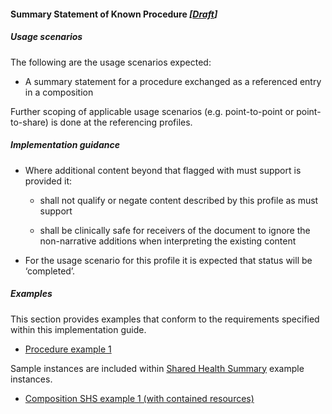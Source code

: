 #### Summary Statement of Known Procedure *[[Draft](http://hl7.org/fhir/stu3/versions.html#maturity)]*

##### Usage scenarios
The following are the usage scenarios expected:

* A summary statement for a procedure exchanged as a referenced entry in a composition

Further scoping of applicable usage scenarios (e.g. point-to-point or point-to-share) is done at the referencing profiles. 

##### Implementation guidance

* Where additional content beyond that flagged with must support is provided it:
    * shall not qualify or negate content described by this profile as must support
    
    * shall be clinically safe for receivers of the document to ignore the non-narrative additions when interpreting the existing content
    
* For the usage scenario for this profile it is expected that status will be ‘completed’.

##### Examples
This section provides examples that conform to the requirements specified within this implementation guide.
* [Procedure example 1](Procedure-3bc4a0f3-1d3e-4bde-83a9-7a04dd5f4a77.html)

Sample instances are included within [Shared Health Summary](StructureDefinition-composition-shs-1.html) example instances. 
* [Composition SHS example 1 (with contained resources)](Composition-a0da969a-7956-439b-b390-8de071a2df7c.html)
